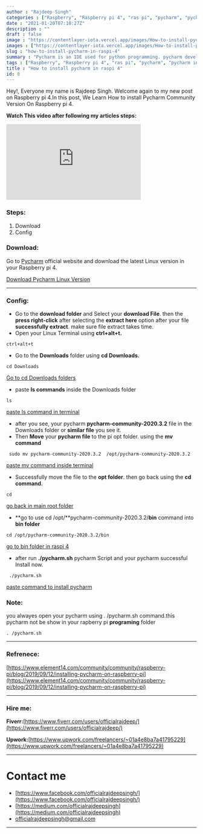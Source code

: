 ```yaml
---
author : "Rajdeep Singh"
categories : ["Raspberry", "Raspberry pi 4", "ras pi", "pycharm", "pycharm in raspi", "install pycharm"]
date : "2021-01-20T07:10:27Z"
description : ""
draft : false
image : "https://contentlayer-iota.vercel.app/images/How-to-install-pycharm-in-raspi-4.png"
images : ["https://contentlayer-iota.vercel.app/images/How-to-install-pycharm-in-raspi-4.png"]
slug : "how-to-install-pycharm-in-raspi-4"
summary : "Pycharm is an IDE used for python programming. pycharm develop by JetBrains."
tags : ["Raspberry", "Raspberry pi 4", "ras pi", "pycharm", "pycharm in raspi", "install pycharm"]
title : "How to install pycharm in raspi 4"
id: 8
---
```



Hey!, Everyone my name is Rajdeep Singh. Welcome again to my new post on Raspberry pi 4.In this post, We Learn How to install Pycharm Community Version On Raspberry pi 4.

**Watch This video after following my articles steps:**

<iframe width="356" height="200" src="https://www.youtube.com/embed/jAjwzkEDrgI?feature=oembed" frameborder="0" allow="accelerometer; autoplay; clipboard-write; encrypted-media; gyroscope; picture-in-picture" allowfullscreen></iframe>

### Steps:

1. Download
2. Config

### Download:

Go to [Pycharm](https://www.jetbrains.com/pycharm/download/#section=linux) official website and download the latest Linux version in your Raspberry pi 4.

[Download Pycharm Linux Version](images/2021/01/download-pycharm.png) 

---

### Config:

* Go to the **download folder** and Select your **download File**. then the **press right-click** after selecting the **extract here** option after your file **successfully extract**. make sure file extract takes time.
* Open your Linux Terminal using **ctrl+alt+t.**

```command
ctrl+alt+t
```

* Go to the **Downloads** folder using **cd Downloads.**

```commands
cd Downloads
```

[Go to cd Downloads folders](images/pycharm1.png)

* paste **ls commands** inside the Downloads folder

```command
ls
```

[paste ls command in terminal](images/pycharm-2.png)

* after you see, your pycharm **pycharm-community-2020.3.2** file in the Downloads folder or **similar file** you see it.
* Then **Move** your **pycharm file** to the pi opt folder. using the **mv command**

```
 sudo mv pycharm-community-2020.3.2  /opt/pycharm-community-2020.3.2
```

[paste mv command inside terminal](images/pycharm-3.png)

* Successfully move the file to the **opt folder**. then go back using the **cd command.**

```
cd
```

[go back in main root folder](images/pycharm-4.png) 

* **go to use cd /opt/**pycharm-community-2020.3.2/**bin** command into **bin folder**

```command
cd /opt/pycharm-community-2020.3.2/bin
```

[go to bin folder in raspi 4](images/pycharm-5.png) 

* after run **./pycharm.sh** pycharm Script and your pycharm successful Install now.

```command
 ./pycharm.sh
```

[paste command to install pycharm](images/pycharm-6.png) 



### Note:

you alwayes open your pycharm using . /pycharm.sh command.this pycharm not be show in your rapberry pi **programing** folder

```command
. /pycharm.sh
```

---

### Refrenece:

[https://www.element14.com/community/community/raspberry-pi/blog/2019/09/12/installing-pycharm-on-raspberry-pi](https://www.element14.com/community/community/raspberry-pi/blog/2019/09/12/installing-pycharm-on-raspberry-pi)

---

### Hire me:

**Fiverr:**[https://www.fiverr.com/users/officialrajdeep/](https://www.fiverr.com/users/officialrajdeep/)

**Upwork:**[https://www.upwork.com/freelancers/~01a4e8ba7a41795229](https://www.upwork.com/freelancers/~01a4e8ba7a41795229)

---

# Contact me

* [https://www.facebook.com/officialrajdeepsingh/](https://www.facebook.com/officialrajdeepsingh/)
* [https://medium.com/officialrajdeepsingh](https://medium.com/officialrajdeepsingh)
* [officialrajdeepsingh@gmail.com](mailto:officialrajdeepsingh@gmail.com)


---



